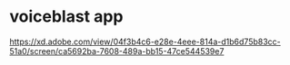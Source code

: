 # voiceblast app

https://xd.adobe.com/view/04f3b4c6-e28e-4eee-814a-d1b6d75b83cc-51a0/screen/ca5692ba-7608-489a-bb15-47ce544539e7

